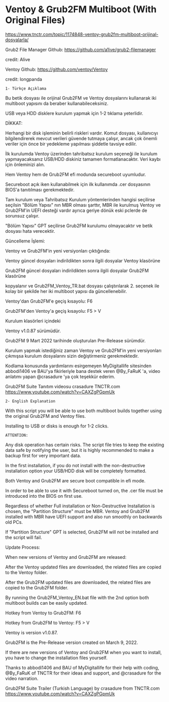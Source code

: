 # Ventoy & Grub2FM Multiboot (With Original Files)

https://www.tnctr.com/topic/1174848-ventoy-grub2fm-multiboot-orijinal-dosyalarla/

Grub2 File Manager Github: https://github.com/a1ive/grub2-filemanager

credit: Alive

Ventoy Github: https://github.com/ventoy/Ventoy

credit: longpanda 

	1- Türkçe Açıklama

Bu betik dosyası ile orijinal Grub2FM ve Ventoy dosyalarını kullanarak iki multiboot yapısını da beraber kullanabileceksiniz.
	
USB veya HDD disklere kurulum yapmak için 1-2 tıklama yeterlidir.
	
DİKKAT:

Herhangi bir disk işleminin belirli riskleri vardır. Komut dosyası, kullanıcıyı bilgilendirerek mevcut verileri güvende tutmaya çalışır, ancak çok önemli veriler için önce bir yedekleme yapılması şiddetle tavsiye edilir.

İlk kurulumda Ventoy üzerinden tahribatsız kurulum seçeneği ile kurulum yapmayacaksanız USB/HDD diskiniz tamamen formatlanacaktır. Veri kaybı için önleminizi alın.
	
Hem Ventoy hem de Grub2FM efi modunda secureboot uyumludur.

Secureboot açık iken kullanabilmek için ilk kullanımda .cer dosyasının BIOS'a tanıtılması gerekmektedir.

Tam kurulum veya Tahribatsız Kurulum yöntemlerinden hangisi seçilirse seçilsin "Bölüm Yapısı" nın MBR olması şarttır, MBR ile kurulmuş Ventoy ve Grub2FM'in UEFI desteği vardır ayrıca geriye dönük eski pclerde de sorunsuz çalışır.

"Bölüm Yapısı" GPT seçilirse Grub2FM kurulumu olmayacaktır ve betik dosyası hata verecektir.

Güncelleme İşlemi:

Ventoy ve Grub2FM'in yeni versiyonları çıktığında:
	
Ventoy güncel dosyaları indirildikten sonra ilgili dosyalar Ventoy klasörüne 
	
Grub2FM güncel dosyaları indirildikten sonra ilgili dosyalar Grub2FM klasörüne 
	
kopyalanır ve Grub2FM_Ventoy_TR.bat dosyası çalıştırılarak 2. seçenek ile kolay bir şekilde her iki multiboot yapısı da güncellenebilir.
	
Ventoy'dan Grub2FM'e geçiş kısayolu: F6

Grub2FM'den Ventoy'a geçiş kısayolu: F5 > V

Kurulum klasörleri içindeki

Ventoy v1.0.87 sürümüdür.

Grub2FM 9 Mart 2022 tarihinde oluşturulan Pre-Release sürümdür.

Kurulum yapmak istediğiniz zaman Ventoy ve Grub2FM'in yeni versiyonları çıkmışsa kurulum dosyalarını sizin değiştirmeniz gerekmektedir.

Kodlama konusunda yardımlarını esirgemeyen MyDigitallife sitesinden abbodi1406 ve BAU'ya fikirleriyle bana destek veren @By_FaRuK 'a, video anlatımı yapan @crasadure 'ya çok teşekkür ederim.

Grub2FM Suite Tanıtım videosu crasadure TNCTR.com
https://www.youtube.com/watch?v=CAXZgPGpmUk
	
	
		
	
	2- English Explanation

With this script you will be able to use both multiboot builds together using the original Grub2FM and Ventoy files.
	
Installing to USB or disks is enough for 1-2 clicks.	
	
	ATTENTION:
  
Any disk operation has certain risks. The script file tries to keep the existing data safe by notifying the user, but it is highly recommended to make a backup first for very important data.

In the first installation, if you do not install with the non-destructive installation option your USB/HDD disk will be completely formatted.

Both Ventoy and Grub2FM are secure boot compatible in efi mode.

In order to be able to use it with Secureboot turned on, the .cer file must be introduced  into the BIOS on first use.
	
Regardless of whether Full installation or Non-Destructive Installation is chosen, the "Partition Structure" must be MBR. Ventoy and Grub2FM installed with MBR have UEFI support and also run smoothly on backwards old PCs.

If "Partition Structure" GPT is selected, Grub2FM will not be installed and the script will fail.

Update Process:

When new versions of Ventoy and Grub2FM are released:
	
After the Ventoy updated files are downloaded, the related files are copied to the Ventoy folder. 
	
After the Grub2FM updated files are downloaded, the related files are copied to the Grub2FM folder. 
		
By running the Grub2FM_Ventoy_EN.bat file with the 2nd option both multiboot builds can be easily updated.	

Hotkey from Ventoy to Grub2FM: F6

Hotkey from Grub2FM to Ventoy: F5 > V

Ventoy is version v1.0.87.

Grub2FM is the Pre-Release version created on March 9, 2022.

If there are new versions of Ventoy and Grub2FM when you want to install, you have to change the installation files yourself.

Thanks to abbodi1406 and BAU of MyDigitallife for their help with coding, @By_FaRuK of TNCTR for their ideas and support, and @crasadure for the video narration.

Grub2FM Suite Trailer (Turkish Language) by crasadure from TNCTR.com
https://www.youtube.com/watch?v=CAXZgPGpmUk

